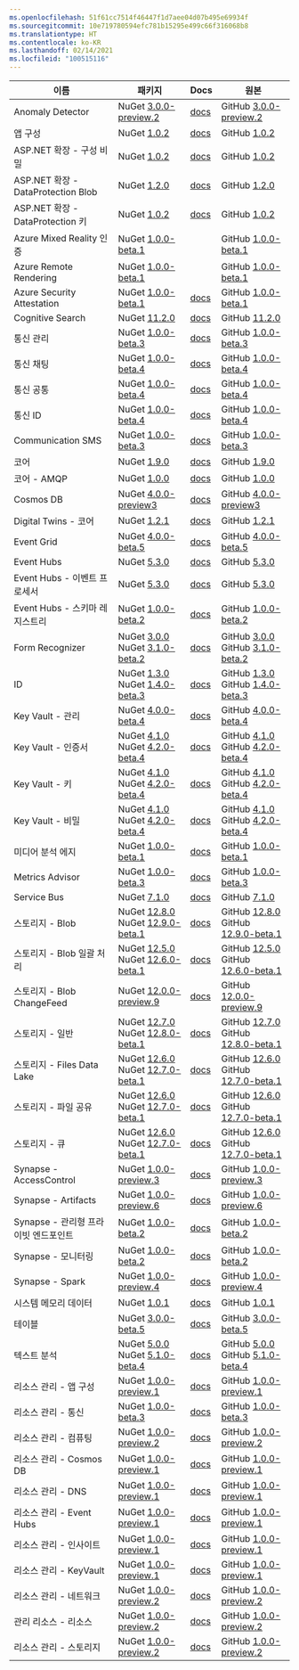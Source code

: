 ```yaml
---
ms.openlocfilehash: 51f61cc7514f46447f1d7aee04d07b495e69934f
ms.sourcegitcommit: 10e719780594efc781b15295e499c66f316068b8
ms.translationtype: HT
ms.contentlocale: ko-KR
ms.lasthandoff: 02/14/2021
ms.locfileid: "100515116"
---
```

| 이름 | 패키지 | Docs | 원본 |
| ---- | ------- | ---- | ------ |
| Anomaly Detector | NuGet [3.0.0-preview.2](https://www.nuget.org/packages/Azure.AI.AnomalyDetector/3.0.0-preview.2) | [docs](/dotnet/api/overview/azure/AI.AnomalyDetector-readme-pre/) | GitHub [3.0.0-preview.2](https://github.com/Azure/azure-sdk-for-net/tree/Azure.AI.AnomalyDetector_3.0.0-preview.2/sdk/anomalydetector/Azure.AI.AnomalyDetector/) |
| 앱 구성 | NuGet [1.0.2](https://www.nuget.org/packages/Azure.Data.AppConfiguration/1.0.2) | [docs](/dotnet/api/overview/azure/Data.AppConfiguration-readme/) | GitHub [1.0.2](https://github.com/Azure/azure-sdk-for-net/tree/Azure.Data.AppConfiguration_1.0.2/sdk/appconfiguration/Azure.Data.AppConfiguration/) |
| ASP.NET 확장 - 구성 비밀 | NuGet [1.0.2](https://www.nuget.org/packages/Azure.Extensions.AspNetCore.Configuration.Secrets/1.0.2) | [docs](/dotnet/api/overview/azure/Extensions.AspNetCore.Configuration.Secrets-readme/) | GitHub [1.0.2](https://github.com/Azure/azure-sdk-for-net/tree/Azure.Extensions.AspNetCore.Configuration.Secrets_1.0.2/sdk/extensions/Azure.Extensions.AspNetCore.Configuration.Secrets/) |
| ASP.NET 확장 - DataProtection Blob | NuGet [1.2.0](https://www.nuget.org/packages/Azure.Extensions.AspNetCore.DataProtection.Blobs/1.2.0) | [docs](/dotnet/api/overview/azure/Extensions.AspNetCore.DataProtection.Blobs-readme/) | GitHub [1.2.0](https://github.com/Azure/azure-sdk-for-net/tree/Azure.Extensions.AspNetCore.DataProtection.Blobs_1.2.0/sdk/extensions/Azure.Extensions.AspNetCore.DataProtection.Blobs/) |
| ASP.NET 확장 - DataProtection 키 | NuGet [1.0.2](https://www.nuget.org/packages/Azure.Extensions.AspNetCore.DataProtection.Keys/1.0.2) | [docs](/dotnet/api/overview/azure/Extensions.AspNetCore.DataProtection.Keys-readme/) | GitHub [1.0.2](https://github.com/Azure/azure-sdk-for-net/tree/Azure.Extensions.AspNetCore.DataProtection.Keys_1.0.2/sdk/extensions/Azure.Extensions.AspNetCore.DataProtection.Keys/) |
| Azure Mixed Reality 인증 | NuGet [1.0.0-beta.1](https://www.nuget.org/packages/Azure.MixedReality.Authentication/1.0.0-beta.1) |  | GitHub [1.0.0-beta.1](https://github.com/Azure/azure-sdk-for-net/tree/Azure.MixedReality.Authentication_1.0.0-beta.1/sdk/mixedreality/Azure.MixedReality.Authentication/) |
| Azure Remote Rendering | NuGet [1.0.0-beta.1](https://www.nuget.org/packages/Azure.MixedReality.RemoteRendering/1.0.0-beta.1) |  | GitHub [1.0.0-beta.1](https://github.com/Azure/azure-sdk-for-net/tree/Azure.MixedReality.RemoteRendering_1.0.0-beta.1/sdk/mixedreality/Azure.MixedReality.RemoteRendering/) |
| Azure Security Attestation | NuGet [1.0.0-beta.1](https://www.nuget.org/packages/Azure.Security.Attestation/1.0.0-beta.1) | [docs](/dotnet/api/overview/azure/Security.Attestation-readme-pre/) | GitHub [1.0.0-beta.1](https://github.com/Azure/azure-sdk-for-net/tree/Azure.Security.Attestation_1.0.0-beta.1/sdk/attestation/Azure.Security.Attestation/) |
| Cognitive Search | NuGet [11.2.0](https://www.nuget.org/packages/Azure.Search.Documents/11.2.0) | [docs](/dotnet/api/overview/azure/Search.Documents-readme/) | GitHub [11.2.0](https://github.com/Azure/azure-sdk-for-net/tree/Azure.Search.Documents_11.2.0/sdk/search/Azure.Search.Documents/) |
| 통신 관리 | NuGet [1.0.0-beta.3](https://www.nuget.org/packages/Azure.Communication.Administration/1.0.0-beta.3) | [docs](/dotnet/api/overview/azure/Communication.Administration-readme-pre/) | GitHub [1.0.0-beta.3](https://github.com/Azure/azure-sdk-for-net/tree/Azure.Communication.Administration_1.0.0-beta.3/sdk/communication/Azure.Communication.Administration/) |
| 통신 채팅 | NuGet [1.0.0-beta.4](https://www.nuget.org/packages/Azure.Communication.Chat/1.0.0-beta.4) | [docs](/dotnet/api/overview/azure/Communication.Chat-readme-pre/) | GitHub [1.0.0-beta.4](https://github.com/Azure/azure-sdk-for-net/tree/Azure.Communication.Chat_1.0.0-beta.4/sdk/communication/Azure.Communication.Chat/) |
| 통신 공통 | NuGet [1.0.0-beta.4](https://www.nuget.org/packages/Azure.Communication.Common/1.0.0-beta.4) | [docs](/dotnet/api/overview/azure/Communication.Common-readme-pre/) | GitHub [1.0.0-beta.4](https://github.com/Azure/azure-sdk-for-net/tree/Azure.Communication.Common_1.0.0-beta.4/sdk/communication/Azure.Communication.Common/) |
| 통신 ID | NuGet [1.0.0-beta.4](https://www.nuget.org/packages/Azure.Communication.Identity/1.0.0-beta.4) | [docs](/dotnet/api/overview/azure/Communication.Identity-readme-pre/) | GitHub [1.0.0-beta.4](https://github.com/Azure/azure-sdk-for-net/tree/Azure.Communication.Identity_1.0.0-beta.4/sdk/communication/Azure.Communication.Identity/) |
| Communication SMS | NuGet [1.0.0-beta.3](https://www.nuget.org/packages/Azure.Communication.Sms/1.0.0-beta.3) | [docs](/dotnet/api/overview/azure/Communication.Sms-readme-pre/) | GitHub [1.0.0-beta.3](https://github.com/Azure/azure-sdk-for-net/tree/Azure.Communication.Sms_1.0.0-beta.3/sdk/communication/Azure.Communication.Sms/) |
| 코어 | NuGet [1.9.0](https://www.nuget.org/packages/Azure.Core/1.9.0) | [docs](/dotnet/api/overview/azure/Core-readme/) | GitHub [1.9.0](https://github.com/Azure/azure-sdk-for-net/tree/Azure.Core_1.9.0/sdk/core/Azure.Core/) |
| 코어 - AMQP | NuGet [1.0.0](https://www.nuget.org/packages/Azure.Core.Amqp/1.0.0) | [docs](/dotnet/api/overview/azure/Core.Amqp-readme/) | GitHub [1.0.0](https://github.com/Azure/azure-sdk-for-net/tree/Azure.Core.Amqp_1.0.0/sdk/core/Azure.Core.Amqp/) |
| Cosmos DB | NuGet [4.0.0-preview3](https://www.nuget.org/packages/Azure.Cosmos/4.0.0-preview3) | [docs](/dotnet/api/azure.cosmos) | GitHub [4.0.0-preview3](https://github.com/Azure/azure-cosmos-dotnet-v3/tree/releases/4.0.0-preview3) |
| Digital Twins - 코어 | NuGet [1.2.1](https://www.nuget.org/packages/Azure.DigitalTwins.Core/1.2.1) | [docs](/dotnet/api/overview/azure/DigitalTwins.Core-readme/) | GitHub [1.2.1](https://github.com/Azure/azure-sdk-for-net/tree/Azure.DigitalTwins.Core_1.2.1/sdk/digitaltwins/Azure.DigitalTwins.Core/) |
| Event Grid | NuGet [4.0.0-beta.5](https://www.nuget.org/packages/Azure.Messaging.EventGrid/4.0.0-beta.5) | [docs](/dotnet/api/overview/azure/Messaging.EventGrid-readme-pre/) | GitHub [4.0.0-beta.5](https://github.com/Azure/azure-sdk-for-net/tree/Azure.Messaging.EventGrid_4.0.0-beta.5/sdk/eventgrid/Azure.Messaging.EventGrid/) |
| Event Hubs | NuGet [5.3.0](https://www.nuget.org/packages/Azure.Messaging.EventHubs/5.3.0) | [docs](/dotnet/api/overview/azure/Messaging.EventHubs-readme/) | GitHub [5.3.0](https://github.com/Azure/azure-sdk-for-net/tree/Azure.Messaging.EventHubs_5.3.0/sdk/eventhub/Azure.Messaging.EventHubs/) |
| Event Hubs - 이벤트 프로세서 | NuGet [5.3.0](https://www.nuget.org/packages/Azure.Messaging.EventHubs.Processor/5.3.0) | [docs](/dotnet/api/overview/azure/Messaging.EventHubs.Processor-readme/) | GitHub [5.3.0](https://github.com/Azure/azure-sdk-for-net/tree/Azure.Messaging.EventHubs.Processor_5.3.0/sdk/eventhub/Azure.Messaging.EventHubs.Processor/) |
| Event Hubs - 스키마 레지스트리 | NuGet [1.0.0-beta.2](https://www.nuget.org/packages/Azure.Data.SchemaRegistry/1.0.0-beta.2) | [docs](/dotnet/api/overview/azure/Data.SchemaRegistry-readme-pre/) | GitHub [1.0.0-beta.2](https://github.com/Azure/azure-sdk-for-net/tree/Azure.Data.SchemaRegistry_1.0.0-beta.2/sdk/schemaregistry/Azure.Data.SchemaRegistry/) |
| Form Recognizer | NuGet [3.0.0](https://www.nuget.org/packages/Azure.AI.FormRecognizer/3.0.0)<br>NuGet [3.1.0-beta.2](https://www.nuget.org/packages/Azure.AI.FormRecognizer/3.1.0-beta.2) | [docs](/dotnet/api/overview/azure/AI.FormRecognizer-readme/) | GitHub [3.0.0](https://github.com/Azure/azure-sdk-for-net/tree/Azure.AI.FormRecognizer_3.0.0/sdk/formrecognizer/Azure.AI.FormRecognizer/)<br>GitHub [3.1.0-beta.2](https://github.com/Azure/azure-sdk-for-net/tree/Azure.AI.FormRecognizer_3.1.0-beta.2/sdk/formrecognizer/Azure.AI.FormRecognizer/) |
| ID | NuGet [1.3.0](https://www.nuget.org/packages/Azure.Identity/1.3.0)<br>NuGet [1.4.0-beta.3](https://www.nuget.org/packages/Azure.Identity/1.4.0-beta.3) | [docs](/dotnet/api/overview/azure/Identity-readme/) | GitHub [1.3.0](https://github.com/Azure/azure-sdk-for-net/tree/Azure.Identity_1.3.0/sdk/identity/Azure.Identity/)<br>GitHub [1.4.0-beta.3](https://github.com/Azure/azure-sdk-for-net/tree/Azure.Identity_1.4.0-beta.3/sdk/identity/Azure.Identity/) |
| Key Vault - 관리 | NuGet [4.0.0-beta.4](https://www.nuget.org/packages/Azure.Security.KeyVault.Administration/4.0.0-beta.4) | [docs](/dotnet/api/overview/azure/Security.KeyVault.Administration-readme-pre/) | GitHub [4.0.0-beta.4](https://github.com/Azure/azure-sdk-for-net/tree/Azure.Security.KeyVault.Administration_4.0.0-beta.4/sdk/keyvault/Azure.Security.KeyVault.Administration/) |
| Key Vault - 인증서 | NuGet [4.1.0](https://www.nuget.org/packages/Azure.Security.KeyVault.Certificates/4.1.0)<br>NuGet [4.2.0-beta.4](https://www.nuget.org/packages/Azure.Security.KeyVault.Certificates/4.2.0-beta.4) | [docs](/dotnet/api/overview/azure/Security.KeyVault.Certificates-readme/) | GitHub [4.1.0](https://github.com/Azure/azure-sdk-for-net/tree/Azure.Security.KeyVault.Certificates_4.1.0/sdk/keyvault/Azure.Security.KeyVault.Certificates/)<br>GitHub [4.2.0-beta.4](https://github.com/Azure/azure-sdk-for-net/tree/Azure.Security.KeyVault.Certificates_4.2.0-beta.4/sdk/keyvault/Azure.Security.KeyVault.Certificates/) |
| Key Vault - 키 | NuGet [4.1.0](https://www.nuget.org/packages/Azure.Security.KeyVault.Keys/4.1.0)<br>NuGet [4.2.0-beta.4](https://www.nuget.org/packages/Azure.Security.KeyVault.Keys/4.2.0-beta.4) | [docs](/dotnet/api/overview/azure/Security.KeyVault.Keys-readme/) | GitHub [4.1.0](https://github.com/Azure/azure-sdk-for-net/tree/Azure.Security.KeyVault.Keys_4.1.0/sdk/keyvault/Azure.Security.KeyVault.Keys/)<br>GitHub [4.2.0-beta.4](https://github.com/Azure/azure-sdk-for-net/tree/Azure.Security.KeyVault.Keys_4.2.0-beta.4/sdk/keyvault/Azure.Security.KeyVault.Keys/) |
| Key Vault - 비밀 | NuGet [4.1.0](https://www.nuget.org/packages/Azure.Security.KeyVault.Secrets/4.1.0)<br>NuGet [4.2.0-beta.4](https://www.nuget.org/packages/Azure.Security.KeyVault.Secrets/4.2.0-beta.4) | [docs](/dotnet/api/overview/azure/Security.KeyVault.Secrets-readme/) | GitHub [4.1.0](https://github.com/Azure/azure-sdk-for-net/tree/Azure.Security.KeyVault.Secrets_4.1.0/sdk/keyvault/Azure.Security.KeyVault.Secrets/)<br>GitHub [4.2.0-beta.4](https://github.com/Azure/azure-sdk-for-net/tree/Azure.Security.KeyVault.Secrets_4.2.0-beta.4/sdk/keyvault/Azure.Security.KeyVault.Secrets/) |
| 미디어 분석 에지 | NuGet [1.0.0-beta.1](https://www.nuget.org/packages/Azure.Media.Analytics.Edge/1.0.0-beta.1) | [docs](/dotnet/api/overview/azure/Media.Analytics.Edge-readme-pre/) | GitHub [1.0.0-beta.1](https://github.com/Azure/azure-sdk-for-net/tree/Azure.Media.Analytics.Edge_1.0.0-beta.1/sdk/mediaservices/Azure.Media.Analytics.Edge/) |
| Metrics Advisor | NuGet [1.0.0-beta.3](https://www.nuget.org/packages/Azure.AI.MetricsAdvisor/1.0.0-beta.3) | [docs](/dotnet/api/overview/azure/AI.MetricsAdvisor-readme-pre/) | GitHub [1.0.0-beta.3](https://github.com/Azure/azure-sdk-for-net/tree/Azure.AI.MetricsAdvisor_1.0.0-beta.3/sdk/metricsadvisor/Azure.AI.MetricsAdvisor/) |
| Service Bus | NuGet [7.1.0](https://www.nuget.org/packages/Azure.Messaging.ServiceBus/7.1.0) | [docs](/dotnet/api/overview/azure/Messaging.ServiceBus-readme/) | GitHub [7.1.0](https://github.com/Azure/azure-sdk-for-net/tree/Azure.Messaging.ServiceBus_7.1.0/sdk/servicebus/Azure.Messaging.ServiceBus/) |
| 스토리지 - Blob | NuGet [12.8.0](https://www.nuget.org/packages/Azure.Storage.Blobs/12.8.0)<br>NuGet [12.9.0-beta.1](https://www.nuget.org/packages/Azure.Storage.Blobs/12.9.0-beta.1) | [docs](/dotnet/api/overview/azure/Storage.Blobs-readme/) | GitHub [12.8.0](https://github.com/Azure/azure-sdk-for-net/tree/Azure.Storage.Blobs_12.8.0/sdk/storage/Azure.Storage.Blobs/)<br>GitHub [12.9.0-beta.1](https://github.com/Azure/azure-sdk-for-net/tree/Azure.Storage.Blobs_12.9.0-beta.1/sdk/storage/Azure.Storage.Blobs/) |
| 스토리지 - Blob 일괄 처리 | NuGet [12.5.0](https://www.nuget.org/packages/Azure.Storage.Blobs.Batch/12.5.0)<br>NuGet [12.6.0-beta.1](https://www.nuget.org/packages/Azure.Storage.Blobs.Batch/12.6.0-beta.1) | [docs](/dotnet/api/overview/azure/Storage.Blobs.Batch-readme/) | GitHub [12.5.0](https://github.com/Azure/azure-sdk-for-net/tree/Azure.Storage.Blobs.Batch_12.5.0/sdk/storage/Azure.Storage.Blobs.Batch/)<br>GitHub [12.6.0-beta.1](https://github.com/Azure/azure-sdk-for-net/tree/Azure.Storage.Blobs.Batch_12.6.0-beta.1/sdk/storage/Azure.Storage.Blobs.Batch/) |
| 스토리지 - Blob ChangeFeed | NuGet [12.0.0-preview.9](https://www.nuget.org/packages/Azure.Storage.Blobs.ChangeFeed/12.0.0-preview.9) | [docs](/dotnet/api/overview/azure/Storage.Blobs.ChangeFeed-readme-pre/) | GitHub [12.0.0-preview.9](https://github.com/Azure/azure-sdk-for-net/tree/Azure.Storage.Blobs.ChangeFeed_12.0.0-preview.9/sdk/storage/Azure.Storage.Blobs.ChangeFeed/) |
| 스토리지 - 일반 | NuGet [12.7.0](https://www.nuget.org/packages/Azure.Storage.Common/12.7.0)<br>NuGet [12.8.0-beta.1](https://www.nuget.org/packages/Azure.Storage.Common/12.8.0-beta.1) | [docs](/dotnet/api/overview/azure/Storage.Common-readme/) | GitHub [12.7.0](https://github.com/Azure/azure-sdk-for-net/tree/Azure.Storage.Common_12.7.0/sdk/storage/Azure.Storage.Common/)<br>GitHub [12.8.0-beta.1](https://github.com/Azure/azure-sdk-for-net/tree/Azure.Storage.Common_12.8.0-beta.1/sdk/storage/Azure.Storage.Common/) |
| 스토리지 - Files Data Lake | NuGet [12.6.0](https://www.nuget.org/packages/Azure.Storage.Files.DataLake/12.6.0)<br>NuGet [12.7.0-beta.1](https://www.nuget.org/packages/Azure.Storage.Files.DataLake/12.7.0-beta.1) | [docs](/dotnet/api/overview/azure/Storage.Files.DataLake-readme/) | GitHub [12.6.0](https://github.com/Azure/azure-sdk-for-net/tree/Azure.Storage.Files.DataLake_12.6.0/sdk/storage/Azure.Storage.Files.DataLake/)<br>GitHub [12.7.0-beta.1](https://github.com/Azure/azure-sdk-for-net/tree/Azure.Storage.Files.DataLake_12.7.0-beta.1/sdk/storage/Azure.Storage.Files.DataLake/) |
| 스토리지 - 파일 공유 | NuGet [12.6.0](https://www.nuget.org/packages/Azure.Storage.Files.Shares/12.6.0)<br>NuGet [12.7.0-beta.1](https://www.nuget.org/packages/Azure.Storage.Files.Shares/12.7.0-beta.1) | [docs](/dotnet/api/overview/azure/Storage.Files.Shares-readme/) | GitHub [12.6.0](https://github.com/Azure/azure-sdk-for-net/tree/Azure.Storage.Files.Shares_12.6.0/sdk/storage/Azure.Storage.Files.Shares/)<br>GitHub [12.7.0-beta.1](https://github.com/Azure/azure-sdk-for-net/tree/Azure.Storage.Files.Shares_12.7.0-beta.1/sdk/storage/Azure.Storage.Files.Shares/) |
| 스토리지 - 큐 | NuGet [12.6.0](https://www.nuget.org/packages/Azure.Storage.Queues/12.6.0)<br>NuGet [12.7.0-beta.1](https://www.nuget.org/packages/Azure.Storage.Queues/12.7.0-beta.1) | [docs](/dotnet/api/overview/azure/Storage.Queues-readme/) | GitHub [12.6.0](https://github.com/Azure/azure-sdk-for-net/tree/Azure.Storage.Queues_12.6.0/sdk/storage/Azure.Storage.Queues/)<br>GitHub [12.7.0-beta.1](https://github.com/Azure/azure-sdk-for-net/tree/Azure.Storage.Queues_12.7.0-beta.1/sdk/storage/Azure.Storage.Queues/) |
| Synapse - AccessControl | NuGet [1.0.0-preview.3](https://www.nuget.org/packages/Azure.Analytics.Synapse.AccessControl/1.0.0-preview.3) | [docs](/dotnet/api/overview/azure/Analytics.Synapse.AccessControl-readme-pre/) | GitHub [1.0.0-preview.3](https://github.com/Azure/azure-sdk-for-net/tree/Azure.Analytics.Synapse.AccessControl_1.0.0-preview.3/sdk/synapse/Azure.Analytics.Synapse.AccessControl/) |
| Synapse - Artifacts | NuGet [1.0.0-preview.6](https://www.nuget.org/packages/Azure.Analytics.Synapse.Artifacts/1.0.0-preview.6) | [docs](/dotnet/api/overview/azure/Analytics.Synapse.Artifacts-readme-pre/) | GitHub [1.0.0-preview.6](https://github.com/Azure/azure-sdk-for-net/tree/Azure.Analytics.Synapse.Artifacts_1.0.0-preview.6/sdk/synapse/Azure.Analytics.Synapse.Artifacts/) |
| Synapse - 관리형 프라이빗 엔드포인트 | NuGet [1.0.0-beta.2](https://www.nuget.org/packages/Azure.Analytics.Synapse.ManagedPrivateEndpoints/1.0.0-beta.2) | [docs](/dotnet/api/overview/azure/Analytics.Synapse.ManagedPrivateEndpoints-readme-pre/) | GitHub [1.0.0-beta.2](https://github.com/Azure/azure-sdk-for-net/tree/Azure.Analytics.Synapse.ManagedPrivateEndpoints_1.0.0-beta.2/sdk/synapse/Azure.Analytics.Synapse.ManagedPrivateEndpoints/) |
| Synapse - 모니터링 | NuGet [1.0.0-beta.2](https://www.nuget.org/packages/Azure.Analytics.Synapse.Monitoring/1.0.0-beta.2) | [docs](/dotnet/api/overview/azure/Analytics.Synapse.Monitoring-readme-pre/) | GitHub [1.0.0-beta.2](https://github.com/Azure/azure-sdk-for-net/tree/Azure.Analytics.Synapse.Monitoring_1.0.0-beta.2/sdk/synapse/Azure.Analytics.Synapse.Monitoring/) |
| Synapse - Spark | NuGet [1.0.0-preview.4](https://www.nuget.org/packages/Azure.Analytics.Synapse.Spark/1.0.0-preview.4) | [docs](/dotnet/api/overview/azure/Analytics.Synapse.Spark-readme-pre/) | GitHub [1.0.0-preview.4](https://github.com/Azure/azure-sdk-for-net/tree/Azure.Analytics.Synapse.Spark_1.0.0-preview.4/sdk/synapse/Azure.Analytics.Synapse.Spark/) |
| 시스템 메모리 데이터 | NuGet [1.0.1](https://www.nuget.org/packages/System.Memory.Data/1.0.1) | [docs](/dotnet/api/overview/azure/System.Memory.Data-readme/) | GitHub [1.0.1](https://github.com/Azure/azure-sdk-for-net/tree/System.Memory.Data_1.0.1/sdk/core/System.Memory.Data/) |
| 테이블 | NuGet [3.0.0-beta.5](https://www.nuget.org/packages/Azure.Data.Tables/3.0.0-beta.5) | [docs](/dotnet/api/overview/azure/Data.Tables-readme-pre/) | GitHub [3.0.0-beta.5](https://github.com/Azure/azure-sdk-for-net/tree/Azure.Data.Tables_3.0.0-beta.5/sdk/tables/Azure.Data.Tables/) |
| 텍스트 분석 | NuGet [5.0.0](https://www.nuget.org/packages/Azure.AI.TextAnalytics/5.0.0)<br>NuGet [5.1.0-beta.4](https://www.nuget.org/packages/Azure.AI.TextAnalytics/5.1.0-beta.4) | [docs](/dotnet/api/overview/azure/AI.TextAnalytics-readme/) | GitHub [5.0.0](https://github.com/Azure/azure-sdk-for-net/tree/Azure.AI.TextAnalytics_5.0.0/sdk/textanalytics/Azure.AI.TextAnalytics/)<br>GitHub [5.1.0-beta.4](https://github.com/Azure/azure-sdk-for-net/tree/Azure.AI.TextAnalytics_5.1.0-beta.4/sdk/textanalytics/Azure.AI.TextAnalytics/) |
| 리소스 관리 - 앱 구성 | NuGet [1.0.0-preview.1](https://www.nuget.org/packages/Azure.ResourceManager.AppConfiguration/1.0.0-preview.1) | [docs](/dotnet/api/overview/azure/ResourceManager.AppConfiguration-readme-pre/) | GitHub [1.0.0-preview.1](https://github.com/Azure/azure-sdk-for-net/tree/Azure.ResourceManager.AppConfiguration_1.0.0-preview.1/sdk/appconfiguration/Azure.ResourceManager.AppConfiguration/) |
| 리소스 관리 - 통신 | NuGet [1.0.0-beta.3](https://www.nuget.org/packages/Azure.ResourceManager.Communication/1.0.0-beta.3) | [docs](/dotnet/api/overview/azure/ResourceManager.Communication-readme-pre/) | GitHub [1.0.0-beta.3](https://github.com/Azure/azure-sdk-for-net/tree/Azure.ResourceManager.Communication_1.0.0-beta.3/sdk/communication/Azure.ResourceManager.Communication/) |
| 리소스 관리 - 컴퓨팅 | NuGet [1.0.0-preview.2](https://www.nuget.org/packages/Azure.ResourceManager.Compute/1.0.0-preview.2) | [docs](/dotnet/api/overview/azure/ResourceManager.Compute-readme-pre/) | GitHub [1.0.0-preview.2](https://github.com/Azure/azure-sdk-for-net/tree/Azure.ResourceManager.Compute_1.0.0-preview.2/sdk/compute/Azure.ResourceManager.Compute/) |
| 리소스 관리 - Cosmos DB | NuGet [1.0.0-preview.1](https://www.nuget.org/packages/Azure.ResourceManager.CosmosDB/1.0.0-preview.1) | [docs](/dotnet/api/overview/azure/ResourceManager.CosmosDB-readme-pre/) | GitHub [1.0.0-preview.1](https://github.com/Azure/azure-sdk-for-net/tree/Azure.ResourceManager.CosmosDB_1.0.0-preview.1/sdk/cosmosdb/Azure.ResourceManager.CosmosDB/) |
| 리소스 관리 - DNS | NuGet [1.0.0-preview.1](https://www.nuget.org/packages/Azure.ResourceManager.Dns/1.0.0-preview.1) | [docs](/dotnet/api/overview/azure/ResourceManager.Dns-readme-pre/) | GitHub [1.0.0-preview.1](https://github.com/Azure/azure-sdk-for-net/tree/Azure.ResourceManager.Dns_1.0.0-preview.1/sdk/dns/Azure.ResourceManager.Dns/) |
| 리소스 관리 - Event Hubs | NuGet [1.0.0-preview.1](https://www.nuget.org/packages/Azure.ResourceManager.EventHubs/1.0.0-preview.1) | [docs](/dotnet/api/overview/azure/ResourceManager.EventHubs-readme-pre/) | GitHub [1.0.0-preview.1](https://github.com/Azure/azure-sdk-for-net/tree/Azure.ResourceManager.EventHubs_1.0.0-preview.1/sdk/eventhub/Azure.ResourceManager.EventHubs/) |
| 리소스 관리 - 인사이트 | NuGet [1.0.0-preview.1](https://www.nuget.org/packages/Azure.ResourceManager.Insights/1.0.0-preview.1) | [docs](/dotnet/api/overview/azure/ResourceManager.Insights-readme-pre/) | GitHub [1.0.0-preview.1](https://github.com/Azure/azure-sdk-for-net/tree/Azure.ResourceManager.Insights_1.0.0-preview.1/sdk/insights/Azure.ResourceManager.Insights/) |
| 리소스 관리 - KeyVault | NuGet [1.0.0-preview.1](https://www.nuget.org/packages/Azure.ResourceManager.KeyVault/1.0.0-preview.1) | [docs](/dotnet/api/overview/azure/ResourceManager.KeyVault-readme-pre/) | GitHub [1.0.0-preview.1](https://github.com/Azure/azure-sdk-for-net/tree/Azure.ResourceManager.KeyVault_1.0.0-preview.1/sdk/keyvault/Azure.ResourceManager.KeyVault/) |
| 리소스 관리 - 네트워크 | NuGet [1.0.0-preview.2](https://www.nuget.org/packages/Azure.ResourceManager.Network/1.0.0-preview.2) | [docs](/dotnet/api/overview/azure/ResourceManager.Network-readme-pre/) | GitHub [1.0.0-preview.2](https://github.com/Azure/azure-sdk-for-net/tree/Azure.ResourceManager.Network_1.0.0-preview.2/sdk/network/Azure.ResourceManager.Network/) |
| 관리 리소스 - 리소스 | NuGet [1.0.0-preview.2](https://www.nuget.org/packages/Azure.ResourceManager.Resources/1.0.0-preview.2) | [docs](/dotnet/api/overview/azure/ResourceManager.Resources-readme-pre/) | GitHub [1.0.0-preview.2](https://github.com/Azure/azure-sdk-for-net/tree/Azure.ResourceManager.Resources_1.0.0-preview.2/sdk/resources/Azure.ResourceManager.Resources/) |
| 리소스 관리 - 스토리지 | NuGet [1.0.0-preview.2](https://www.nuget.org/packages/Azure.ResourceManager.Storage/1.0.0-preview.2) | [docs](/dotnet/api/overview/azure/ResourceManager.Storage-readme-pre/) | GitHub [1.0.0-preview.2](https://github.com/Azure/azure-sdk-for-net/tree/Azure.ResourceManager.Storage_1.0.0-preview.2/sdk/storage/Azure.ResourceManager.Storage/) |

